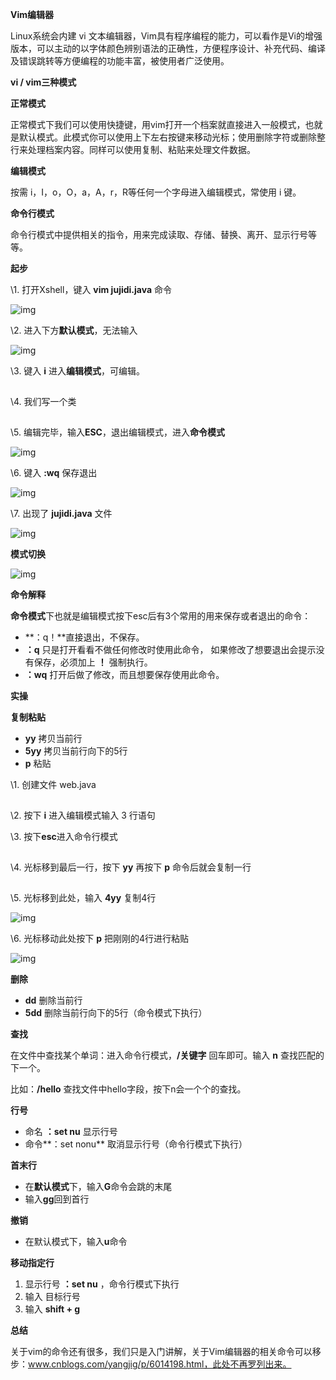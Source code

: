**Vim编辑器**

Linux系统会内建 vi 文本编辑器，Vim具有程序编程的能力，可以看作是Vi的增强版本，可以主动的以字体颜色辨别语法的正确性，方便程序设计、补充代码、编译及错误跳转等方便编程的功能丰富，被使用者广泛使用。

**vi / vim三种模式**

**正常模式**

正常模式下我们可以使用快捷键，用vim打开一个档案就直接进入一般模式，也就是默认模式。此模式你可以使用上下左右按键来移动光标；使用删除字符或删除整行来处理档案内容。同样可以使用复制、粘贴来处理文件数据。

**编辑模式**

按需 i，I，o，O，a，A，r，R等任何一个字母进入编辑模式，常使用 i 键。

**命令行模式**

命令行模式中提供相关的指令，用来完成读取、存储、替换、离开、显示行号等等。

**起步**

\1. 打开Xshell，键入 **vim jujidi.java** 命令

![img](https://mmbiz.qpic.cn/mmbiz_png/e1jmIzRpwWgwVhZzz6QBVXfJ0zVNReZeClGUzFpadSCDgjynOoCTQ4DicH6U48Wt8OFOPnp35jBBRSnyMe6H77g/640?tp=webp&wxfrom=5&wx_lazy=1&wx_co=1)

\2. 进入下方**默认模式**，无法输入

![img](https://mmbiz.qpic.cn/mmbiz_png/e1jmIzRpwWgwVhZzz6QBVXfJ0zVNReZeJX7ZEh4kxcI1zE8aH48CLlviauGjL4KySDTOrVJl72ZYAggDkPniba7g/640?tp=webp&wxfrom=5&wx_lazy=1&wx_co=1)

\3. 键入 **i** 进入**编辑模式**，可编辑。

![img](data:image/gif;base64,iVBORw0KGgoAAAANSUhEUgAAAAEAAAABCAYAAAAfFcSJAAAADUlEQVQImWNgYGBgAAAABQABh6FO1AAAAABJRU5ErkJggg==)

\4. 我们写一个类

![img](data:image/gif;base64,iVBORw0KGgoAAAANSUhEUgAAAAEAAAABCAYAAAAfFcSJAAAADUlEQVQImWNgYGBgAAAABQABh6FO1AAAAABJRU5ErkJggg==)

\5. 编辑完毕，输入**ESC**，退出编辑模式，进入**命令模式**

![img](https://mmbiz.qpic.cn/mmbiz_png/e1jmIzRpwWgwVhZzz6QBVXfJ0zVNReZeBh51iamT3iceicEgzQaBEGcarMIKyz1OE65LaDftNRQ02YBvoISO8mibwg/640?tp=webp&wxfrom=5&wx_lazy=1&wx_co=1)

\6. 键入 **:wq** 保存退出

![img](https://mmbiz.qpic.cn/mmbiz_png/e1jmIzRpwWgwVhZzz6QBVXfJ0zVNReZeVadgt9wUUbnqv8BBDqH9hCDtWia7S2oMQ1d3xJj343HReBBpom64R2g/640?tp=webp&wxfrom=5&wx_lazy=1&wx_co=1)

\7. 出现了 **jujidi.java** 文件

![img](https://mmbiz.qpic.cn/mmbiz_png/e1jmIzRpwWgwVhZzz6QBVXfJ0zVNReZeO4HWKm713LruVeGYdHEtardf36e655dFcnA4B6XIf2jh6QSOSGoVjw/640?tp=webp&wxfrom=5&wx_lazy=1&wx_co=1)

**模式切换**

![img](https://mmbiz.qpic.cn/mmbiz_png/e1jmIzRpwWgwVhZzz6QBVXfJ0zVNReZeibSWw3wSbBuHLOS990vnaL8WNUhicKHhcsTBe6gA8BfP3pk1VTvoqia7g/640?tp=webp&wxfrom=5&wx_lazy=1&wx_co=1)

**命令解释**

**命令模式**下也就是编辑模式按下esc后有3个常用的用来保存或者退出的命令：

- **：q！**直接退出，不保存。
- **：q**   只是打开看看不做任何修改时使用此命令， 如果修改了想要退出会提示没有保存，必须加上 **！** 强制执行。
- **：wq** 打开后做了修改，而且想要保存使用此命令。

**实操**

**复制粘贴**

- **yy** 拷贝当前行
- **5yy** 拷贝当前行向下的5行
- **p** 粘贴

\1. 创建文件 web.java

![img](data:image/gif;base64,iVBORw0KGgoAAAANSUhEUgAAAAEAAAABCAYAAAAfFcSJAAAADUlEQVQImWNgYGBgAAAABQABh6FO1AAAAABJRU5ErkJggg==)

 \2. 按下 **i** 进入编辑模式输入 3 行语句

 \3. 按下**esc**进入命令行模式

![img](data:image/gif;base64,iVBORw0KGgoAAAANSUhEUgAAAAEAAAABCAYAAAAfFcSJAAAADUlEQVQImWNgYGBgAAAABQABh6FO1AAAAABJRU5ErkJggg==)

\4. 光标移到最后一行，按下 **yy**  再按下 **p** 命令后就会复制一行

![img](data:image/gif;base64,iVBORw0KGgoAAAANSUhEUgAAAAEAAAABCAYAAAAfFcSJAAAADUlEQVQImWNgYGBgAAAABQABh6FO1AAAAABJRU5ErkJggg==)

\5. 光标移到此处，输入 **4yy** 复制4行

![img](https://mmbiz.qpic.cn/mmbiz_png/e1jmIzRpwWgwVhZzz6QBVXfJ0zVNReZeCStmOhQdJHxXqGNmVlhBpeliatdEVfMx3QibVnWeD0SR7GpXk2WYdu4g/640?tp=webp&wxfrom=5&wx_lazy=1&wx_co=1)

\6. 光标移动此处按下 **p** 把刚刚的4行进行粘贴

![img](https://mmbiz.qpic.cn/mmbiz_png/e1jmIzRpwWgwVhZzz6QBVXfJ0zVNReZericHyAOfeSRL7KU5BfE1EpKhKMBicTWXKmyqvh6uuSRrAicXQOy5nY1oA/640?tp=webp&wxfrom=5&wx_lazy=1&wx_co=1)

**删除**

- **dd**  删除当前行
- **5dd**  删除当前行向下的5行（命令模式下执行）

**查找**

在文件中查找某个单词：进入命令行模式，**/关键字** 回车即可。输入 **n** 查找匹配的下一个。

比如：**/hello**  查找文件中hello字段，按下n会一个个的查找。

**行号**

- 命名 **：set nu** 显示行号
- 命令**：set nonu** 取消显示行号（命令行模式下执行）

**首末行**

- 在**默认模式**下，输入**G**命令会跳的末尾
- 输入**gg**回到首行

**撤销**

- 在默认模式下，输入**u**命令

**移动指定行**

1. 显示行号 **：set nu** ，命令行模式下执行
2. 输入 目标行号
3. 输入 **shift + g**

**总结**

关于vim的命令还有很多，我们只是入门讲解，关于Vim编辑器的相关命令可以移步：www.cnblogs.com/yangjig/p/6014198.html，此处不再罗列出来。
